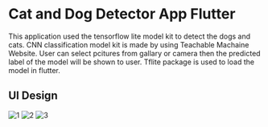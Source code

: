 # Cat and Dog Detector App Flutter

This application used the tensorflow lite model kit to detect the dogs and cats. 
CNN classification model kit is made by using Teachable Machaine Website.
User can select pcitures from gallary or camera then the predicted label of the model will be shown to user.
Tflite package is used to load the model in flutter.

## UI Design 

![1](https://github.com/offfahad/cat-vs-dog-detector-app-flutter/assets/19569802/e55e14dc-a800-4c7e-9b9a-f897809c2b1f)
![2](https://github.com/offfahad/cat-vs-dog-detector-app-flutter/assets/19569802/2fb0c35b-7f0a-4bd4-ba95-6110a7f1c68d)
![3](https://github.com/offfahad/cat-vs-dog-detector-app-flutter/assets/19569802/b792f9cf-6303-4a03-9b09-afd3345b15eb)
